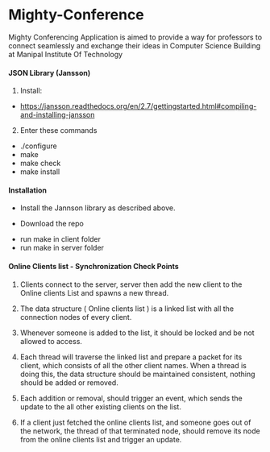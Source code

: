 Mighty-Conference
=================

Mighty Conferencing Application is aimed to provide a way for professors to connect seamlessly and exchange their ideas in Computer Science Building at Manipal Institute Of Technology



#### JSON Library (Jansson) ####

1. Install: 
+ https://jansson.readthedocs.org/en/2.7/gettingstarted.html#compiling-and-installing-jansson

2. Enter these commands 
+ ./configure
+ make
+ make check
+ make install

#### Installation ####

* Install the Jannson library as described above.

* Download the repo
+ run make in client folder
+ run make in server folder


#### Online Clients list - Synchronization Check Points ####
1. Clients connect to the server, server then add the new client to the Online clients List and spawns a new thread.

2. The data structure ( Online clients list ) is a linked list with all the connection nodes of every client.

3. Whenever someone is added to the list, it should be locked and be not allowed to access.

4. Each thread will traverse the linked list and prepare a packet for its client, which consists of all the other client names. When a thread is doing this, the data structure should be maintained consistent, nothing should be added or removed.

5. Each addition or removal, should trigger an event, which sends the update to the all other existing clients on the list.

6. If a client just fetched the online clients list, and someone goes out of the network, the thread of that terminated node, should remove its node from the online clients list and trigger an update.
